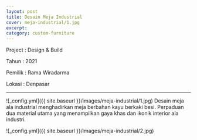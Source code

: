 ```yaml
---
layout: post
title: Desain Meja Industrial
cover: meja-industrial/1.jpg
excerpt:
category: custom-furniture
---
```


Project	: Design & Build

Tahun		: 2021

Pemilik	: Rama Wiradarma

Lokasi		: Denpasar

---

![_config.yml]({{ site.baseurl }}/images/meja-industrial/1.jpg)
Desain meja ala industrial menghadirkan meja berbahan kayu berkaki besi. Perpaduan dua material utama yang menampilkan gaya khas dan ikonik interior ala industri.

![_config.yml]({{ site.baseurl }}/images/meja-industrial/2.jpg)

